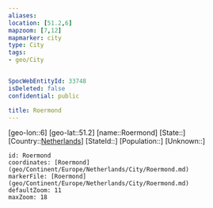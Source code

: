 ```yaml
---
aliases: 
location: [51.2,6]
mapzoom: [7,12] 
mapmarker: city 
type: City
tags:
- geo/City


SpocWebEntityId: 33748
isDeleted: false
confidential: public

title: Roermond
---
```

[geo-lon::6]
[geo-lat::51.2]
[name::Roermond]
[State::]
[Country::[Netherlands](geo/Continent/Europe/Netherlands.md)]
[StateId::]
[Population::]
[Unknown::]


```leaflet
id: Roermond
coordinates: [Roermond](geo/Continent/Europe/Netherlands/City/Roermond.md)
markerFile: [Roermond](geo/Continent/Europe/Netherlands/City/Roermond.md)
defaultZoom: 11 
maxZoom: 18
```


